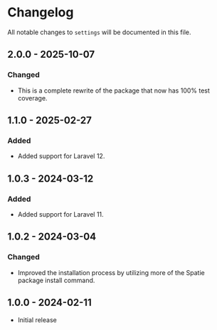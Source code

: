 # Changelog

All notable changes to `settings` will be documented in this file.

## 2.0.0 - 2025-10-07

### Changed

-   This is a complete rewrite of the package that now has 100% test coverage.

## 1.1.0 - 2025-02-27

### Added

-   Added support for Laravel 12.

## 1.0.3 - 2024-03-12

### Added

-   Added support for Laravel 11.

## 1.0.2 - 2024-03-04

### Changed

-   Improved the installation process by utilizing more of the Spatie package install command.

## 1.0.0 - 2024-02-11

-   Initial release
